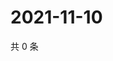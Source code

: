 # 2021-11-10

共 0 条

<!-- BEGIN WEIBO -->
<!-- 最后更新时间 Wed Nov 10 2021 22:13:45 GMT+0800 (China Standard Time) -->

<!-- END WEIBO -->
